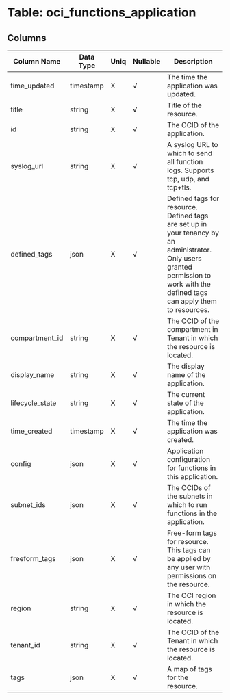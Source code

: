 # Table: oci_functions_application

## Columns 

|  Column Name   |  Data Type  | Uniq | Nullable | Description | 
|  ----  | ----  | ----  | ----  | ---- | 
| time_updated | timestamp | X | √ | The time the application was updated. | 
| title | string | X | √ | Title of the resource. | 
| id | string | X | √ | The OCID of the application. | 
| syslog_url | string | X | √ | A syslog URL to which to send all function logs. Supports tcp, udp, and tcp+tls. | 
| defined_tags | json | X | √ | Defined tags for resource. Defined tags are set up in your tenancy by an administrator. Only users granted permission to work with the defined tags can apply them to resources. | 
| compartment_id | string | X | √ | The OCID of the compartment in Tenant in which the resource is located. | 
| display_name | string | X | √ | The display name of the application. | 
| lifecycle_state | string | X | √ | The current state of the application. | 
| time_created | timestamp | X | √ | The time the application was created. | 
| config | json | X | √ | Application configuration for functions in this application. | 
| subnet_ids | json | X | √ | The OCIDs of the subnets in which to run functions in the application. | 
| freeform_tags | json | X | √ | Free-form tags for resource. This tags can be applied by any user with permissions on the resource. | 
| region | string | X | √ | The OCI region in which the resource is located. | 
| tenant_id | string | X | √ | The OCID of the Tenant in which the resource is located. | 
| tags | json | X | √ | A map of tags for the resource. | 


